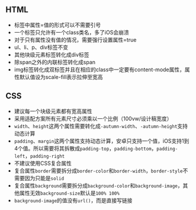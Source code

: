 ## HTML
- 标签中属性=值的形式可以不需要引号
- 一个标签只允许有一个class类名，多了iOS会崩溃
- 对于只有属性没有值的情况，需要强行设置属性=true
- ul、li、p、div标签不变
- 其他块级元素标签转化成div标签
- 除span之外的内联标签转化成span
- img标签转化成<image></image>双标签并且在相应的class中一定要有content-mode属性，属性默认值设为scale-fill表示拉伸至宽高

## CSS
- 建议每一个块级元素都有宽高属性
- 采用适配方案所有元素尺寸必须乘以一个比例（100vw/设计稿宽度）
- `width`、`height`这两个属性需要转化成`-autumn-width`、`-autumn-height`支持动态计算
- `padding`、`margin`这两个属性支持动态计算，安卓只支持一个值，iOS支持1到4个值。所以需要将其拆散成`padding-top`，`padding-bottom`，`padding-left`，`padding-right`
- 不建议使用CSS复合属性
- 复合属性`border`需要拆分成`border-color`和`border-width`，`border-style`不需要因为只能是`solid`
- 复合属性`background`需要拆分成`background-color`和`background-image`，其他属性无效`background-size`默认是`100% 100%`
- `background-image`的值没有`url()`，而是直接写链接